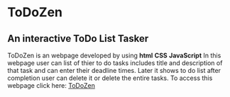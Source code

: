 # ToDoZen
<h2> An interactive ToDo List Tasker </h2>
ToDoZen is an webpage developed by using <strong>html</strong> <strong>CSS</strong> <strong> JavaScript</strong>
In this webpage user can list of thier to do tasks includes title and description of that task and can enter their deadline times.
Later it shows to do list after completion user can delete it or delete the entire tasks.
To access this webpage click here: <a href="https://suryawhitefox6.github.io/ToDoZen/"> ToDoZen </a>
